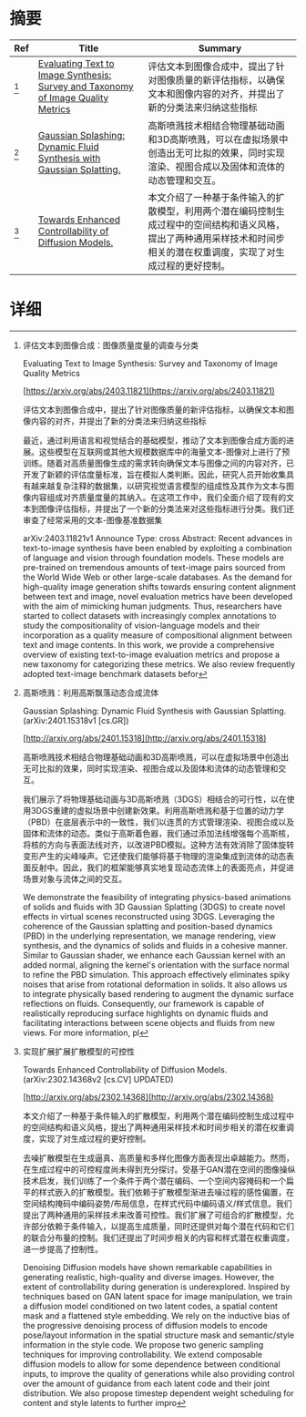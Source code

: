 # 摘要

| Ref | Title | Summary |
| --- | --- | --- |
| [^1] | [Evaluating Text to Image Synthesis: Survey and Taxonomy of Image Quality Metrics](https://arxiv.org/abs/2403.11821) | 评估文本到图像合成中，提出了针对图像质量的新评估指标，以确保文本和图像内容的对齐，并提出了新的分类法来归纳这些指标 |
| [^2] | [Gaussian Splashing: Dynamic Fluid Synthesis with Gaussian Splatting.](http://arxiv.org/abs/2401.15318) | 高斯喷溅技术相结合物理基础动画和3D高斯喷溅，可以在虚拟场景中创造出无可比拟的效果，同时实现渲染、视图合成以及固体和流体的动态管理和交互。 |
| [^3] | [Towards Enhanced Controllability of Diffusion Models.](http://arxiv.org/abs/2302.14368) | 本文介绍了一种基于条件输入的扩散模型，利用两个潜在编码控制生成过程中的空间结构和语义风格，提出了两种通用采样技术和时间步相关的潜在权重调度，实现了对生成过程的更好控制。 |

# 详细

[^1]: 评估文本到图像合成：图像质量度量的调查与分类

    Evaluating Text to Image Synthesis: Survey and Taxonomy of Image Quality Metrics

    [https://arxiv.org/abs/2403.11821](https://arxiv.org/abs/2403.11821)

    评估文本到图像合成中，提出了针对图像质量的新评估指标，以确保文本和图像内容的对齐，并提出了新的分类法来归纳这些指标

    

    最近，通过利用语言和视觉结合的基础模型，推动了文本到图像合成方面的进展。这些模型在互联网或其他大规模数据库中的海量文本-图像对上进行了预训练。随着对高质量图像生成的需求转向确保文本与图像之间的内容对齐，已开发了新颖的评估度量标准，旨在模拟人类判断。因此，研究人员开始收集具有越来越复杂注释的数据集，以研究视觉语言模型的组成性及其作为文本与图像内容组成对齐质量度量的其纳入。在这项工作中，我们全面介绍了现有的文本到图像评估指标，并提出了一个新的分类法来对这些指标进行分类。我们还审查了经常采用的文本-图像基准数据集

    arXiv:2403.11821v1 Announce Type: cross  Abstract: Recent advances in text-to-image synthesis have been enabled by exploiting a combination of language and vision through foundation models. These models are pre-trained on tremendous amounts of text-image pairs sourced from the World Wide Web or other large-scale databases. As the demand for high-quality image generation shifts towards ensuring content alignment between text and image, novel evaluation metrics have been developed with the aim of mimicking human judgments. Thus, researchers have started to collect datasets with increasingly complex annotations to study the compositionality of vision-language models and their incorporation as a quality measure of compositional alignment between text and image contents. In this work, we provide a comprehensive overview of existing text-to-image evaluation metrics and propose a new taxonomy for categorizing these metrics. We also review frequently adopted text-image benchmark datasets befor
    
[^2]: 高斯喷溅：利用高斯飘落动态合成流体

    Gaussian Splashing: Dynamic Fluid Synthesis with Gaussian Splatting. (arXiv:2401.15318v1 [cs.GR])

    [http://arxiv.org/abs/2401.15318](http://arxiv.org/abs/2401.15318)

    高斯喷溅技术相结合物理基础动画和3D高斯喷溅，可以在虚拟场景中创造出无可比拟的效果，同时实现渲染、视图合成以及固体和流体的动态管理和交互。

    

    我们展示了将物理基础动画与3D高斯喷溅（3DGS）相结合的可行性，以在使用3DGS重建的虚拟场景中创建新效果。利用高斯喷溅和基于位置的动力学（PBD）在底层表示中的一致性，我们以连贯的方式管理渲染、视图合成以及固体和流体的动态。类似于高斯着色器，我们通过添加法线增强每个高斯核，将核的方向与表面法线对齐，以改进PBD模拟。这种方法有效消除了固体旋转变形产生的尖峰噪声。它还使我们能够将基于物理的渲染集成到流体的动态表面反射中。因此，我们的框架能够真实地复现动态流体上的表面亮点，并促进场景对象与流体之间的交互。

    We demonstrate the feasibility of integrating physics-based animations of solids and fluids with 3D Gaussian Splatting (3DGS) to create novel effects in virtual scenes reconstructed using 3DGS. Leveraging the coherence of the Gaussian splatting and position-based dynamics (PBD) in the underlying representation, we manage rendering, view synthesis, and the dynamics of solids and fluids in a cohesive manner. Similar to Gaussian shader, we enhance each Gaussian kernel with an added normal, aligning the kernel's orientation with the surface normal to refine the PBD simulation. This approach effectively eliminates spiky noises that arise from rotational deformation in solids. It also allows us to integrate physically based rendering to augment the dynamic surface reflections on fluids. Consequently, our framework is capable of realistically reproducing surface highlights on dynamic fluids and facilitating interactions between scene objects and fluids from new views. For more information, pl
    
[^3]: 实现扩展扩展扩散模型的可控性

    Towards Enhanced Controllability of Diffusion Models. (arXiv:2302.14368v2 [cs.CV] UPDATED)

    [http://arxiv.org/abs/2302.14368](http://arxiv.org/abs/2302.14368)

    本文介绍了一种基于条件输入的扩散模型，利用两个潜在编码控制生成过程中的空间结构和语义风格，提出了两种通用采样技术和时间步相关的潜在权重调度，实现了对生成过程的更好控制。

    

    去噪扩散模型在生成逼真、高质量和多样化图像方面表现出卓越能力。然而，在生成过程中的可控程度尚未得到充分探讨。受基于GAN潜在空间的图像操纵技术启发，我们训练了一个条件于两个潜在编码、一个空间内容掩码和一个扁平的样式嵌入的扩散模型。我们依赖于扩散模型渐进去噪过程的感性偏置，在空间结构掩码中编码姿势/布局信息，在样式代码中编码语义/样式信息。我们提出了两种通用的采样技术来改善可控性。我们扩展了可组合的扩散模型，允许部分依赖于条件输入，以提高生成质量，同时还提供对每个潜在代码和它们的联合分布量的控制。我们还提出了时间步相关的内容和样式潜在权重调度，进一步提高了控制性。

    Denoising Diffusion models have shown remarkable capabilities in generating realistic, high-quality and diverse images. However, the extent of controllability during generation is underexplored. Inspired by techniques based on GAN latent space for image manipulation, we train a diffusion model conditioned on two latent codes, a spatial content mask and a flattened style embedding. We rely on the inductive bias of the progressive denoising process of diffusion models to encode pose/layout information in the spatial structure mask and semantic/style information in the style code. We propose two generic sampling techniques for improving controllability. We extend composable diffusion models to allow for some dependence between conditional inputs, to improve the quality of generations while also providing control over the amount of guidance from each latent code and their joint distribution. We also propose timestep dependent weight scheduling for content and style latents to further impro
    

